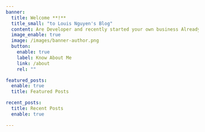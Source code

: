 ```yaml
---
banner:
  title: Welcome **!**
  title_small: "to Louis Nguyen's Blog"
  content: Are Developer and recently started your own business Already made website to ensure presence wants to develop.
  image_enable: true
  image: /images/banner-author.png
  button:
    enable: true
    label: Know About Me
    link: /about
    rel: ""

featured_posts:
  enable: true
  title: Featured Posts

recent_posts:
  title: Recent Posts
  enable: true

---
```

